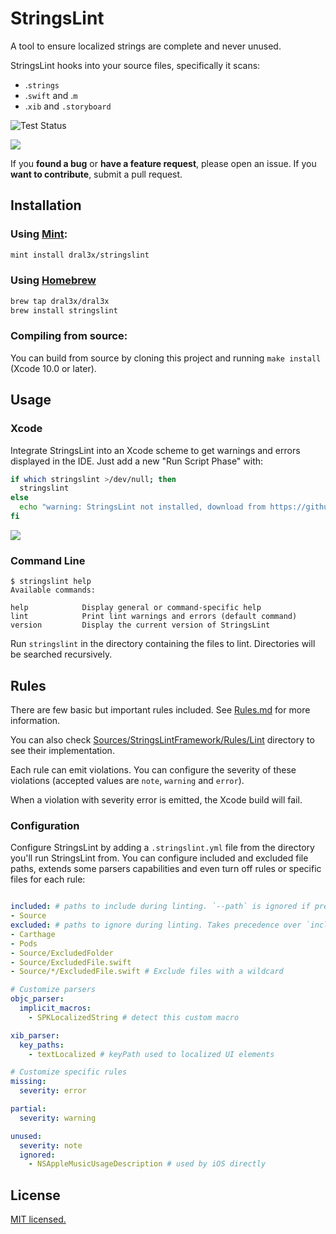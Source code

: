 # StringsLint

A tool to ensure localized strings are complete and never unused.

StringsLint hooks into your source files, specifically it scans:

- .`strings`
- .`swift` and .`m`
- .`xib` and `.storyboard`

![Test Status](https://travis-ci.org/dral3x/StringsLint.svg?branch=master)

![](assets/results.png)

If you **found a bug** or **have a feature request**, please open an issue.
If you **want to contribute**, submit a pull request.


## Installation

### Using [Mint](https://github.com/yonaskolb/Mint):

```bash
mint install dral3x/stringslint
```

### Using [Homebrew](http://brew.sh/)

```bash
brew tap dral3x/dral3x
brew install stringslint
```

### Compiling from source:

You can build from source by cloning this project and running `make install` (Xcode 10.0 or later).

## Usage

### Xcode

Integrate StringsLint into an Xcode scheme to get warnings and errors displayed
in the IDE. Just add a new "Run Script Phase" with:

```bash
if which stringslint >/dev/null; then
  stringslint
else
  echo "warning: StringsLint not installed, download from https://github.com/dral3x/StringsLint"
fi
```

![](assets/runscript.png)


### Command Line

```
$ stringslint help
Available commands:

help            Display general or command-specific help
lint            Print lint warnings and errors (default command)
version         Display the current version of StringsLint
```

Run `stringslint` in the directory containing the files to lint.
Directories will be searched recursively.

## Rules

There are few basic but important rules included.
See [Rules.md](Rules.md) for more information.

You can also check [Sources/StringsLintFramework/Rules/Lint](Sources/StringsLintFramework/Rules/Lint) directory to see their implementation.

Each rule can emit violations. You can configure the severity of these violations (accepted values are `note`, `warning` and `error`).

When a violation with severity error is emitted, the Xcode build will fail.

### Configuration

Configure StringsLint by adding a `.stringslint.yml` file from the directory you'll run StringsLint from.
You can configure included and excluded file paths, extends some parsers capabilities and even turn off rules or specific files for each rule:

```yaml

included: # paths to include during linting. `--path` is ignored if present.
- Source
excluded: # paths to ignore during linting. Takes precedence over `included`.
- Carthage
- Pods
- Source/ExcludedFolder
- Source/ExcludedFile.swift
- Source/*/ExcludedFile.swift # Exclude files with a wildcard

# Customize parsers
objc_parser:
  implicit_macros:
    - SPKLocalizedString # detect this custom macro

xib_parser:
  key_paths:
    - textLocalized # keyPath used to localized UI elements

# Customize specific rules
missing:
  severity: error

partial:
  severity: warning

unused:
  severity: note
  ignored:
    - NSAppleMusicUsageDescription # used by iOS directly

```

## License

[MIT licensed.](LICENSE)
